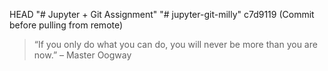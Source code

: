 HEAD
"# Jupyter + Git Assignment" 
"# jupyter-git-milly" 
c7d9119 (Commit before pulling from remote)
> “If you only do what you can do, you will never be more than you are now.” – Master Oogway

